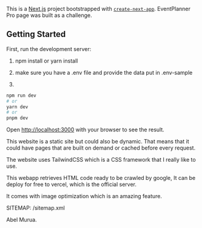 This is a [Next.js](https://nextjs.org/) project bootstrapped with [`create-next-app`](https://github.com/vercel/next.js/tree/canary/packages/create-next-app). EventPlanner Pro page was built as a challenge.

## Getting Started

First, run the development server:

1. npm install or yarn install
2. make sure you have a .env file and provide the data put in .env-sample

3.

```bash
npm run dev
# or
yarn dev
# or
pnpm dev
```

Open [http://localhost:3000](http://localhost:3000) with your browser to see the result.

This website is a static site but could also be dynamic. That means that it could have pages that are built on demand or cached before every request.

The website uses TailwindCSS which is a CSS framework that I really like to use.

This webapp retrieves HTML code ready to be crawled by google, It can be deploy for free to vercel, which is the official server.

It comes with image optimization which is an amazing feature.

SITEMAP: /sitemap.xml

Abel Murua.
